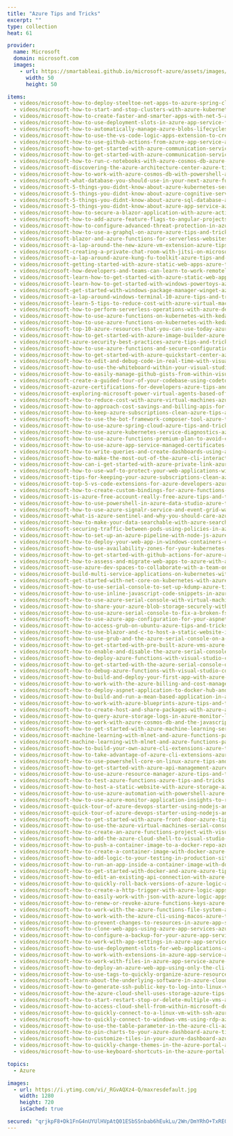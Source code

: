 ```yaml
---
title: "Azure Tips and Tricks"
excerpt: ""
type: collection
heat: 61

provider:
  name: Microsoft
  domain: microsoft.com
  images:
    - url: https://smartableai.github.io/microsoft-azure/assets/images/organizations/microsoft.com-50x50.jpg
      width: 50
      height: 50

items:
  - videos/microsoft-how-to-deploy-steeltoe-net-apps-to-azure-spring-cloud-azure-tips-and-tricks
  - videos/microsoft-how-to-start-and-stop-clusters-with-azure-kubernetes-service-azure-tips-and-tricks
  - videos/microsoft-how-to-create-faster-and-smarter-apps-with-net-5-azure-tips-and-tricks
  - videos/microsoft-how-to-use-deployment-slots-in-azure-app-service-for-containers-azure-tips-and-tricks
  - videos/microsoft-how-to-automatically-manage-azure-blobs-lifecycles-azure-tips-and-tricks
  - videos/microsoft-how-to-use-the-vs-code-logic-apps-extension-to-create-stateless-workflows-azure-tips-and-tricks
  - videos/microsoft-how-to-use-github-actions-from-azure-app-service-azure-tips-and-tricks
  - videos/microsoft-how-to-get-started-with-azure-communication-services-part-2-of-2-azure-tips-and-tricks
  - videos/microsoft-how-to-get-started-with-azure-communication-services-part-1-of-2-azure-tips-and-tricks
  - videos/microsoft-how-to-run-c-notebooks-with-azure-cosmos-db-azure-tips-and-tricks
  - videos/microsoft-discovering-the-azure-architecture-center-azure-tips-and-tricks
  - videos/microsoft-how-to-work-with-azure-cosmos-db-with-powershell-azure-tips-and-tricks
  - videos/microsoft-what-database-you-should-use-in-your-next-azure-functions-app-azure-tips-and-tricks
  - videos/microsoft-5-things-you-didnt-know-about-azure-kubernetes-service-azure-tips-and-tricks
  - videos/microsoft-5-things-you-didnt-know-about-azure-cognitive-services-azure-tips-and-tricks
  - videos/microsoft-5-things-you-didnt-know-about-azure-sql-database-azure-tips-and-tricks
  - videos/microsoft-5-things-you-didnt-know-about-azure-app-service-azure-tips-and-tricks
  - videos/microsoft-how-to-secure-a-blazor-application-with-azure-active-directory-azure-tips-and-tricks
  - videos/microsoft-how-to-add-azure-feature-flags-to-angular-projects-azure-tips-and-tricks
  - videos/microsoft-how-to-configure-advanced-threat-protection-in-azure-sql-database-azure-tips-and-tricks
  - videos/microsoft-how-to-use-a-graphql-on-azure-azure-tips-and-tricks
  - videos/microsoft-blazor-and-azure-functions-for-serverless-websites-azure-tips-and-tricks
  - videos/microsoft-a-lap-around-the-new-azure-vm-extension-azure-tips-and-tricks
  - videos/microsoft-creating-a-private-chat-room-with-jitsi-on-microsoft-azure-vm-azure-tips-and-tricks
  - videos/microsoft-a-lap-around-azure-kung-fu-toolkit-azure-tips-and-tricks
  - videos/microsoft-getting-started-with-azure-static-web-apps-azure-tips-and-tricks
  - videos/microsoft-how-developers-and-teams-can-learn-to-work-remotely-azure-tips-and-tricks
  - videos/microsoft-learn-how-to-get-started-with-azure-static-web-apps-azure-tips-and-tricks
  - videos/microsoft-learn-how-to-get-started-with-windows-powertoys-azure-tips-and-tricks
  - videos/microsoft-get-started-with-windows-package-manager-winget-azure-tips-and-tricks
  - videos/microsoft-a-lap-around-windows-terminal-10-azure-tips-and-tricks
  - videos/microsoft-learn-5-tips-to-reduce-cost-with-azure-virtual-machines-azure-tips-and-tricks
  - videos/microsoft-how-to-perform-serverless-operations-with-azure-devops-azure-tips-and-tricks
  - videos/microsoft-how-to-use-azure-functions-on-kubernetes-with-keda-part-2-of-2
  - videos/microsoft-how-to-use-azure-functions-on-kubernetes-with-keda-part-1-of-2-azure-tips-and-tricks
  - videos/microsoft-top-10-azure-resources-that-you-can-use-today-azure-tips-and-tricks
  - videos/microsoft-how-to-get-started-with-azure-image-builder-azure-tips-and-tricks
  - videos/microsoft-azure-security-best-practices-azure-tips-and-tricks
  - videos/microsoft-how-to-use-azure-functions-and-secure-configuration-with-azure-key-vault-azure-tips-and-tricks
  - videos/microsoft-how-to-get-started-with-azure-quickstart-center-azure-tips-and-tricks
  - videos/microsoft-how-to-edit-and-debug-code-in-real-time-with-visual-studio-code-live-share-azure-tips-and-tricks
  - videos/microsoft-how-to-use-the-whiteboard-within-your-visual-studio-live-share-experience-azure-tips-and-tricks
  - videos/microsoft-how-to-easily-manage-github-gists-from-within-visual-studio-code-azure-tips-and-tricks
  - videos/microsoft-create-a-guided-tour-of-your-codebase-using-codetour-extension-for-vs-code-azure-tips-and-tricks
  - videos/microsoft-azure-certifications-for-developers-azure-tips-and-tricks
  - videos/microsoft-exploring-microsoft-power-virtual-agents-based-off-microsoft-bot-framework-azure-tips-and-tricks
  - videos/microsoft-how-to-reduce-cost-with-azure-virtual-machines-azure-tips-and-tricks
  - videos/microsoft-how-to-approach-cost-savings-and-billing-apis-for-azure-resources-azure-tips-and-tricks
  - videos/microsoft-how-to-keep-azure-subscriptions-clean-azure-tips-and-tricks
  - videos/microsoft-how-to-use-the-bot-framework-composer-tool-azure-tips-and-tricks
  - videos/microsoft-how-to-use-azure-spring-cloud-azure-tips-and-tricks
  - videos/microsoft-how-to-use-azure-kubernetes-service-diagnostics-azure-tips-and-tricks
  - videos/microsoft-how-to-use-azure-functions-premium-plan-to-avoid-cold-start-azure-tips-and-tricks
  - videos/microsoft-how-to-use-azure-app-service-managed-certificates-azure-tips-and-tricks
  - videos/microsoft-how-to-write-queries-and-create-dashboards-using-azure-resource-graph-azure-tips-and-tricks
  - videos/microsoft-how-to-make-the-most-out-of-the-azure-cli-interactive-mode-azure-tips-and-tricks
  - videos/microsoft-how-can-i-get-started-with-azure-private-link-azure-tips-and-tricks
  - videos/microsoft-how-to-use-waf-to-protect-your-web-applications-with-azure-front-door-azure-tips-and-tricks
  - videos/microsoft-tips-for-keeping-your-azure-subscriptions-clean-azure-tips-and-tricks
  - videos/microsoft-top-5-vs-code-extensions-for-azure-developers-azure-tips-and-tricks
  - videos/microsoft-how-to-create-custom-bindings-for-azure-functions-azure-tips-and-tricks
  - videos/microsoft-is-azure-free-account-really-free-azure-tips-and-tricks
  - videos/microsoft-how-to-use-powershell-in-azure-data-studio-azure-tips-and-tricks
  - videos/microsoft-how-to-use-azure-signalr-service-and-event-grid-walkthrough-azure-tips-and-tricks
  - videos/microsoft-what-is-azure-sentinel-and-why-you-should-care-azure-tips-and-tricks
  - videos/microsoft-how-to-make-your-data-searchable-with-azure-search-and-ai-azure-tips-and-tricks
  - videos/microsoft-securing-traffic-between-pods-using-policies-in-azure-kubernetes-service-azure-tips-and-tricks
  - videos/microsoft-how-to-set-up-an-azure-pipeline-with-node-js-azure-tips-and-tricks
  - videos/microsoft-how-to-deploy-your-web-app-in-windows-containers-on-azure-app-service-azure-tips-and-tricks
  - videos/microsoft-how-to-use-availability-zones-for-your-kubernetes-cluster-in-azure-azure-tips-and-tricks
  - videos/microsoft-how-to-get-started-with-github-actions-for-azure-azure-tips-and-tricks
  - videos/microsoft-how-to-assess-and-migrate-web-apps-to-azure-with-azure-migrate-azure-tips-and-tricks
  - videos/microsoft-use-azure-dev-spaces-to-collaborate-with-a-team-on-kubernetes-part-3-azure-tips-and-tricks
  - videos/microsoft-build-multi-service-applications-on-kubernetes-with-azure-dev-spaces-part-2-azure-tips-and-tricks
  - videos/microsoft-get-started-with-net-core-on-kubernetes-with-azure-dev-spaces-part-1-azure-tips-and-tricks
  - videos/microsoft-how-to-use-serial-console-to-set-up-kdump-azure-tips-and-tricks
  - videos/microsoft-how-to-use-inline-javascript-code-snippets-in-azure-logic-apps-azure-tips-and-tricks
  - videos/microsoft-how-to-use-azure-serial-console-with-virtual-machine-scale-sets-azure-tips-and-tricks
  - videos/microsoft-how-to-share-your-azure-blob-storage-securely-with-azure-data-share-azure-tips-and-tricks
  - videos/microsoft-how-to-use-azure-serial-console-to-fix-a-broken-fstab-file-azure-tips-and-tricks
  - videos/microsoft-how-to-use-azure-app-configuration-for-your-aspnet-core-app-azure-tips-and-tricks
  - videos/microsoft-how-to-access-grub-on-ubuntu-azure-tips-and-tricks
  - videos/microsoft-how-to-use-blazor-and-c-to-host-a-static-website-in-azure-storage-azure-tips-and-tricks
  - videos/microsoft-how-to-use-grub-and-the-azure-serial-console-on-a-linux-virtual-machine-azure-tips-and-tricks
  - videos/microsoft-how-to-get-started-with-pre-built-azure-vms-azure-tips-and-tricks
  - videos/microsoft-how-to-enable-and-disable-the-azure-serial-console-azure-tips-and-tricks
  - videos/microsoft-how-to-deploy-azure-functions-with-visual-studio-code-azure-tips-and-tricks
  - videos/microsoft-how-to-get-started-with-the-azure-serial-console-on-a-linux-virtual-machine-azure-tips-and-tricks
  - videos/microsoft-how-to-debug-azure-functions-with-visual-studio-code-azure-tips-and-tricks
  - videos/microsoft-how-to-build-and-deploy-your-first-app-with-azure-sdk-for-java-azure-tips-and-tricks
  - videos/microsoft-how-to-work-with-the-azure-billing-and-cost-management-api-azure-tips-and-tricks
  - videos/microsoft-how-to-deploy-aspnet-application-to-docker-hub-and-azure-azure-tips-and-tricks
  - videos/microsoft-how-to-build-and-run-a-mean-based-application-in-azure-azure-tips-and-tricks
  - videos/microsoft-how-to-work-with-azure-blueprints-azure-tips-and-tricks
  - videos/microsoft-how-to-create-host-and-share-packages-with-azure-artifacts-azure-tips-and-tricks
  - videos/microsoft-how-to-query-azure-storage-logs-in-azure-monitor-log-analytics-azure-tips-and-tricks
  - videos/microsoft-how-to-work-with-azure-cosmos-db-and-the-javascript-sdk-azure-tips-and-tricks
  - videos/microsoft-how-to-get-started-with-azure-machine-learning-service-azure-tips-and-tricks
  - videos/microsoft-machine-learning-with-mlnet-and-azure-functions-part-2-azure-tips-and-tricks
  - videos/microsoft-machine-learning-with-mlnet-and-azure-functions-part-1-azure-tips-and-tricks
  - videos/microsoft-how-to-build-your-own-azure-cli-extensions-azure-tips-and-tricks
  - videos/microsoft-how-to-take-advantage-of-azure-cli-extensions-azure-tips-and-tricks
  - videos/microsoft-how-to-use-powershell-core-on-linux-azure-tips-and-tricks
  - videos/microsoft-how-to-get-started-with-azure-api-management-azure-tips-and-tricks
  - videos/microsoft-how-to-use-azure-resource-manager-azure-tips-and-tricks
  - videos/microsoft-how-to-test-azure-functions-azure-tips-and-tricks
  - videos/microsoft-how-to-host-a-static-website-with-azure-storage-azure-tips-and-tricks
  - videos/microsoft-how-to-use-azure-automation-with-powershell-azure-tips-and-tricks
  - videos/microsoft-how-to-use-azure-monitor-application-insights-to-record-custom-events-azure-tips-and-tricks
  - videos/microsoft-quick-tour-of-azure-devops-starter-using-nodejs-and-aks-part-2-azure-tips-and-tricks
  - videos/microsoft-quick-tour-of-azure-devops-starter-using-nodejs-and-aks-part-1-azure-tips-and-tricks
  - videos/microsoft-how-to-get-started-with-azure-front-door-azure-tips-and-tricks
  - videos/microsoft-how-to-use-the-azure-virtual-machines-serial-console-azure-tips-and-tricks
  - videos/microsoft-how-to-create-an-azure-functions-project-with-visual-studio-code-azure-tips-and-tricks
  - videos/microsoft-how-to-add-the-azure-cloud-shell-to-visual-studio-code-azure-tips-and-tricks
  - videos/microsoft-how-to-push-a-container-image-to-a-docker-repo-azure-tips-and-tricks
  - videos/microsoft-how-to-create-a-container-image-with-docker-azure-tips-and-tricks
  - videos/microsoft-how-to-add-logic-to-your-testing-in-production-sites-with-powershell-azure-tips-and-tricks
  - videos/microsoft-how-to-run-an-app-inside-a-container-image-with-docker-azure-tips-and-tricks
  - videos/microsoft-how-to-get-started-with-docker-and-azure-azure-tips-and-tricks
  - videos/microsoft-how-to-edit-an-existing-api-connection-with-azure-logic-apps-azure-tips-and-tricks
  - videos/microsoft-how-to-quickly-roll-back-versions-of-azure-logic-apps-azure-tips-and-tricks
  - videos/microsoft-how-to-create-a-http-trigger-with-azure-logic-apps-azure-tips-and-tricks
  - videos/microsoft-how-to-easily-work-with-json-with-azure-logic-apps-azure-tips-and-tricks
  - videos/microsoft-how-to-renew-or-revoke-azure-functions-keys-azure-tips-and-tricks
  - videos/microsoft-how-to-work-with-the-azure-functions-file-system-azure-tips-and-tricks
  - videos/microsoft-how-to-work-with-the-azure-cli-using-macos-azure-tips-and-tricks
  - videos/microsoft-how-to-prevent-changes-to-resources-in-azure-app-services-azure-tips-and-tricks
  - videos/microsoft-how-to-clone-web-apps-using-azure-app-services-azure-tips-and-tricks
  - videos/microsoft-how-to-configure-a-backup-for-your-azure-app-service-azure-tips-and-tricks
  - videos/microsoft-how-to-work-with-app-settings-in-azure-app-services-azure-tips-and-tricks
  - videos/microsoft-how-to-use-deployment-slots-for-web-applications-azure-tips-and-tricks
  - videos/microsoft-how-to-work-with-extensions-in-azure-app-service-azure-tips-and-tricks
  - videos/microsoft-how-to-work-with-files-in-azure-app-service-azure-tips-and-tricks
  - videos/microsoft-how-to-deploy-an-azure-web-app-using-only-the-cli-tool-azure-tips-and-tricks
  - videos/microsoft-how-to-use-tags-to-quickly-organize-azure-resources-azure-tips-and-tricks
  - videos/microsoft-learn-about-the-underlying-software-in-azure-cloud-shell-azure-tips-and-tricks
  - videos/microsoft-how-to-generate-ssh-public-key-to-log-into-linux-vm-azure-tips-and-tricks
  - videos/microsoft-how-the-azure-cloud-shell-uses-storage-azure-tips-and-tricks
  - videos/microsoft-how-to-start-restart-stop-or-delete-multiple-vms-azure-tips-and-tricks
  - videos/microsoft-how-to-access-cloud-shell-from-within-microsoft-docs-azure-tips-and-tricks
  - videos/microsoft-how-to-quickly-connect-to-a-linux-vm-with-ssh-azure-tips-and-tricks
  - videos/microsoft-how-to-quickly-connect-to-windows-vms-using-rdp-azure-tips-and-tricks
  - videos/microsoft-how-to-use-the-table-parameter-in-the-azure-cli-azure-tips-and-tricks
  - videos/microsoft-how-to-pin-charts-to-your-azure-dashboard-azure-tips-and-tricks
  - videos/microsoft-how-to-customize-tiles-in-your-azure-dashboard-azure-tips-and-tricks
  - videos/microsoft-how-to-quickly-change-themes-in-the-azure-portal-azure-tips-and-tricks
  - videos/microsoft-how-to-use-keyboard-shortcuts-in-the-azure-portal-azure-tips-and-tricks

topics:
  - Azure

images:
  - url: https://i.ytimg.com/vi/_RGvAQXz4-Q/maxresdefault.jpg
    width: 1280
    height: 720
    isCached: true

secured: "qrjkpF8+Dk1FnG4nUYUlHVpAtQ01ESbSSnbab6hEukLu/2Wn/DmYRhO+TxREO5OgukduWLEOPkdsF1tSlvWZwqnPK32w19qc7LcwYF+TB+HPuT8Wl3jprJ3MS1yAq8VNLgbKAwWCB1TlucerMfN4fnHNRJE9JGaouN5AcTlgosW3nGf+eFCNHKJ8t3e9ArIU9AfKuIkPDaZgmKsqqo7+BrCWlnWDGYLyENv1m9x2DuINLwMmtmDI/+fZ2Df3yGUrhxGFrF8kmdqGMqpekUj6UhAOO4z5HG7H2eXwhM8uHAbUfAq6kaImSi4D9tyWbX6Ones8lT+HZzJQNA90BWeYgSEw2krmvVrAz3GuDAC5vtI=;eyhArfv+CNI8mAtk2PT0xA=="
---
```


